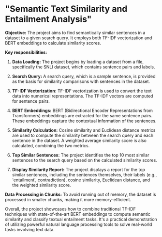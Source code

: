 # "Semantic Text Similarity and Entailment Analysis"

**Objective:** The project aims to find semantically similar sentences in a dataset to a given search query. It employs both TF-IDF vectorization and BERT embeddings to calculate similarity scores.

**Key responsibilities:**

1. **Data Loading:** The project begins by loading a dataset from a file, specifically the SNLI dataset, which contains sentence pairs and labels.

2. **Search Query:** A search query, which is a sample sentence, is provided as the basis for similarity comparisons with sentences in the dataset.

3. **TF-IDF Vectorization:** TF-IDF vectorization is used to convert the text data into numerical representations. The TF-IDF vectors are computed for sentence pairs.

4. **BERT Embeddings:** BERT (Bidirectional Encoder Representations from Transformers) embeddings are extracted for the same sentence pairs. These embeddings capture the contextual information of the sentences.

5. **Similarity Calculation:** Cosine similarity and Euclidean distance metrics are used to compute the similarity between the search query and each sentence in the dataset. A weighted average similarity score is also calculated, combining the two metrics.

6. **Top Similar Sentences:** The project identifies the top 10 most similar sentences to the search query based on the calculated similarity scores.

7. **Display Similarity Report:** The project displays a report for the top similar sentences, including the sentences themselves, their labels (e.g., 'entailment', contradiction), cosine similarity, Euclidean distance, and the weighted similarity score.

**Data Processing in Chunks:** To avoid running out of memory, the dataset is processed in smaller chunks, making it more memory-efficient.

Overall, the project showcases how to combine traditional TF-IDF techniques with state-of-the-art BERT embeddings to compute semantic similarity and classify textual entailment tasks. It's a practical demonstration of utilizing powerful natural language processing tools to solve real-world tasks involving text data.

# 
